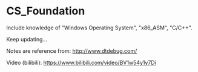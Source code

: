 # CS_Foundation
Include knowledge of "Windows Operating System", "x86_ASM", "C/C++".

Keep updating...

Notes are reference from:
http://www.dtdebug.com/

Video (bilibili):
https://www.bilibili.com/video/BV1w54y1y7Di
